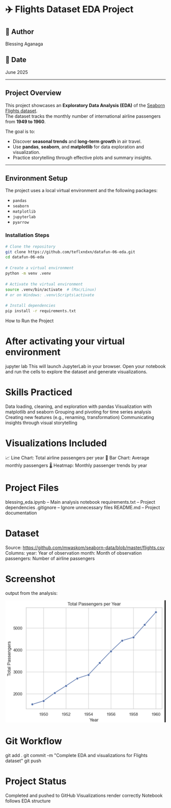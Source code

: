 # ✈️ Flights Dataset EDA Project

## 👤 Author
Blessing Aganaga

## 📅 Date
June 2025

---

## Project Overview

This project showcases an **Exploratory Data Analysis (EDA)** of the [Seaborn Flights dataset](https://github.com/mwaskom/seaborn-data/blob/master/flights.csv).  
The dataset tracks the monthly number of international airline passengers from **1949 to 1960**.

The goal is to:
- Discover **seasonal trends** and **long-term growth** in air travel.
- Use **pandas**, **seaborn**, and **matplotlib** for data exploration and visualization.
- Practice storytelling through effective plots and summary insights.

---

## Environment Setup

The project uses a local virtual environment and the following packages:

- `pandas`
- `seaborn`
- `matplotlib`
- `jupyterlab`
- `pyarrow`

### Installation Steps

```bash
# Clone the repository
git clone https://github.com/teflxndxn/datafun-06-eda.git
cd datafun-06-eda

# Create a virtual environment
python -m venv .venv

# Activate the virtual environment
source .venv/bin/activate  # (Mac/Linux)
# or on Windows: .venv\Scripts\activate

# Install dependencies
pip install -r requirements.txt
```
 How to Run the Project
 # After activating your virtual environment
jupyter lab
This will launch JupyterLab in your browser.
Open your notebook and run the cells to explore the dataset and generate visualizations.

 # Skills Practiced

Data loading, cleaning, and exploration with pandas
Visualization with matplotlib and seaborn
Grouping and pivoting for time series analysis
Creating new features (e.g., renaming, transformation)
Communicating insights through visual storytelling


 # Visualizations Included

📈 Line Chart: Total airline passengers per year
📅 Bar Chart: Average monthly passengers
🌡️ Heatmap: Monthly passenger trends by year


 # Project Files

blessing_eda.ipynb – Main analysis notebook
requirements.txt – Project dependencies
.gitignore – Ignore unnecessary files
README.md – Project documentation


 # Dataset

Source: https://github.com/mwaskom/seaborn-data/blob/master/flights.csv 
Columns:
year: Year of observation
month: Month of observation
passengers: Number of airline passengers


 # Screenshot

 output from the analysis:

![EDA Screenshot](images/tpy.png)




 # Git Workflow
git add .
git commit -m "Complete EDA and visualizations for Flights dataset"
git push


 # Project Status

Completed and pushed to GitHub
Visualizations render correctly
Notebook follows EDA structure